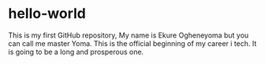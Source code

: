# hello-world
This is my first GitHub repository,
My name is Ekure Ogheneyoma but you can call me master Yoma.
This is the official beginning of my career i tech.
It is going to be a long and prosperous one.
